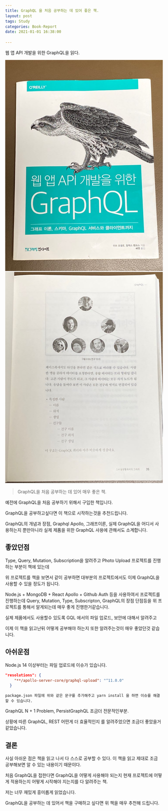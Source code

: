 ```yaml
---
title: GraphQL 을 처음 공부하는 데 있어 좋은 책.
layout: post
tags: Study 
categories: Book-Report
date: 2021-01-01 16:38:00 

--- 
```


웹 앱 API 개발을 위한 GraphQL을 읽다.

<div style="display: inline-block">
    <img src="/images/GQL_Book1.png">
    <img src="/images/GQL_Book2.png">
</div>

> GraphQL을 처음 공부하는 데 있어 매우 좋은 책.

예전에 GraphQL을 처음 공부하기 위해서 구입한 책입니다.

GraphQL을 공부하고싶다면 이 책으로 시작하는것을 추천드립니다.

GraphQL의 개념과 장점, Graphql Apollo, 그래프이론, 실제 GraphQL을 어디서 사용하는지 뿐만아니라 실제 제품을 위한 GraphQL 사용에 관해서도 소계합니다.

## 좋았던점

Type, Query, Mutation, Subscription을 알려주고 Photo Upload 프로젝트를 진행하는 부분이 책에 있는데

위 프로젝트를 책을 보면서 같이 공부하면 대부분의 프로젝트에서도 이제 GraphQL을 사용할 수 있을 정도가 됩니다.

Node.js + MongoDB + React Apollo + Github Auth 등을 사용하여서 프로젝트를 진행하는데 Query, Mutation, Type, Subscripton, GraphQL의 장점 단점등을 위 프로젝트를 통해서 알게되는데 매우 좋게 진행한거같습니다.

실제 제품에서도 사용할수 있도록 GQL 에서의 파일 업로드, 보안에 대해서 알려주고

이제 이 책을 읽고난뒤 어떻게 공부해야 하는지 또한 알려주는것이 매우 좋았던것 같습니다.

## 아쉬운점

Node.js 14 이상부터는 파일 업로드에 이슈가 있습니다.

``` json
"resolutions": {
    "**/apollo-server-core/graphql-upload": "^11.0.0"
  }
```

`package.json 파일에 위와 같은 문구를 추가해주고 yarn install 을 하면 이슈를 해결할 수 있습니다.`


GraphQL N + 1 Problem, PersistGraphQL 조금더 전문적인부분.

상황에 따른 GraphQL, REST 어떤게 더 효율적인지 를 알려주었으면 조금더 좋았을거 같았습니다.

## 결론

사실 아쉬운 점은 책을 읽고 나서 다 스스로 공부할 수 있다. 이 책을 읽고 제대로 조금 공부해보면 알 수 있는 내용이기 때문이다.

처음 GraphQL을 접한다면 GraphQL을 어떻게 사용해야 되는지 현재 프로젝트에 어떻게 적용하는지 어떻게 시작해야 지는지를 다 알려주는 책.

저는 너무 재밌게 흥미롭게 읽었습니다.

GraphQL을 공부하는 데 있어서 책을 구매하고 싶다면 위 책을 매우 추천해 드립니다.